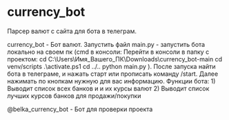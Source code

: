 # currency_bot
Парсер валют с сайта для бота в телеграм.

currency_bot - Бот валют.
Запустить файл main.py - запустить бота локально на своем пк (cmd в консоли: 
            Перейти в консоли в папку с проектом: cd C:\Users\Имя_Вашего_ПК\Downloads\currency_bot-main
            cd venv/scripts
            .\activate.ps1
            cd ../..
            python main.py 
            ).
После запуска найти бота в телеграме, и нажать старт или прописать команду /start. Далее нажимать по кнопкам нужную для вас информацию.
  Функции бота:
    1) Выводит список всех банков и и их курсы валют
    2) Выводит список лучших курсов банков для продажи/покупки

  @belka_currency_bot - Бот для проверки проекта 
